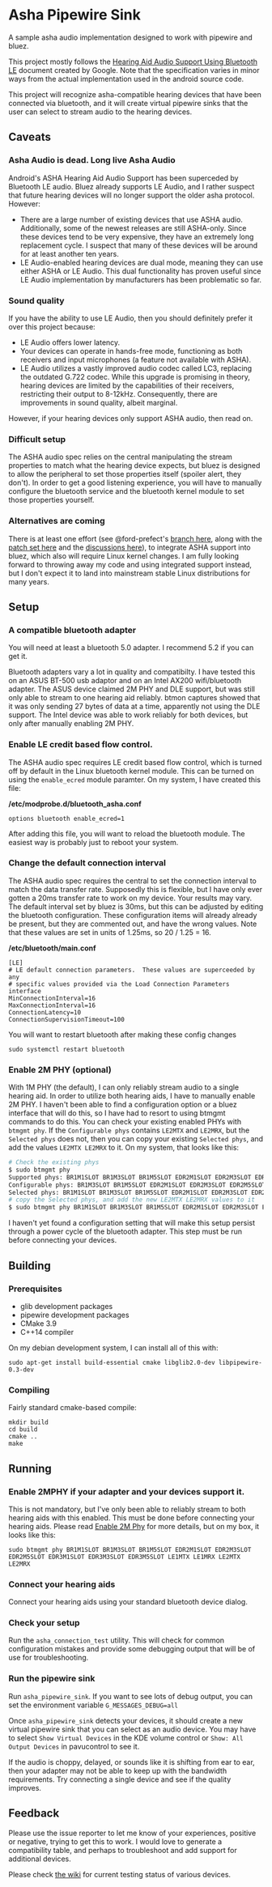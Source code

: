 # Asha Pipewire Sink
A sample asha audio implementation designed to work with pipewire and bluez.

This project mostly follows the [Hearing Aid Audio Support Using Bluetooth LE](https://source.android.com/docs/core/connect/bluetooth/asha) document created by Google. Note that the specification varies in minor ways from the actual implementation used in the android source code.

This project will recognize asha-compatible hearing devices that have been connected via bluetooth, and it will create virtual pipewire sinks that the user can select to stream audio to the hearing devices.

## Caveats
### Asha Audio is dead. Long live Asha Audio
Android's ASHA Hearing Aid Audio Support has been superceded by Bluetooth LE audio. Bluez already supports LE Audio, and I rather suspect that future hearing devices will no longer support the older asha protocol.
However: 
- There are a large number of existing devices that use ASHA audio. Additionally, some of the newest releases are still ASHA-only. Since these devices tend to be very expensive, they have an extremely long replacement cycle. I suspect that many of these devices will be around for at least another ten years.
- LE Audio-enabled hearing devices are dual mode, meaning they can use either ASHA or LE Audio. This dual functionality has proven useful since LE Audio implementation by manufacturers has been problematic so far.


### Sound quality
If you have the ability to use LE Audio, then you should definitely prefer it over this project because:
- LE Audio offers lower latency.
- Your devices can operate in hands-free mode, functioning as both receivers and input microphones (a feature not available with ASHA).
- LE Audio utilizes a vastly improved audio codec called LC3, replacing the outdated G.722 codec. While this upgrade is promising in theory, hearing devices are limited by the capabilities of their receivers, restricting their output to 8-12kHz. Consequently, there are improvements in sound quality, albeit marginal.

However, if your hearing devices only support ASHA audio, then read on.

### Difficult setup
The ASHA audio spec relies on the central manipulating the stream properties to match what the hearing device expects, but bluez is designed to allow the peripheral to set those properties itself (spoiler alert, they don't). In order to get a good listening experience, you will have to manually configure the bluetooth service and the bluetooth kernel module to set those properties yourself.

### Alternatives are coming
There is at least one effort (see @ford-prefect's [branch here](https://github.com/asymptotic-io/bluez/tree/asha-support), along with the [patch set here](https://patchwork.kernel.org/project/bluetooth/list/?series=855408) and the [discussions here](https://github.com/bluez/bluez/pull/836)), to integrate ASHA support into bluez, which also will require Linux kernel changes. I am fully looking forward to throwing away my code and using integrated support instead, but I don't expect it to land into mainstream stable Linux distributions for many years.

## Setup
### A compatible bluetooth adapter
You will need at least a bluetooth 5.0 adapter. I recommend 5.2 if you can get it.

Bluetooth adapters vary a lot in quality and compatibilty. I have tested this on an ASUS BT-500 usb adaptor and on an Intel AX200 wifi/bluetooth adapter. The ASUS device claimed 2M PHY and DLE support, but was still only able to stream to one hearing aid reliably. btmon captures showed that it was only sending 27 bytes of data at a time, apparently not using the DLE support. The Intel device was able to work reliably for both devices, but only after manually enabling 2M PHY.

### Enable LE credit based flow control.
The ASHA audio spec requires LE credit based flow control, which is turned off by default in the Linux bluetooth kernel module. This can be turned on using the `enable_ecred` module paramter. On my system, I have created this file:

**/etc/modprobe.d/bluetooth_asha.conf**
```
options bluetooth enable_ecred=1
```
After adding this file, you will want to reload the bluetooth module. The easiest way is probably just to reboot your system.

### Change the default connection interval
The ASHA audio spec requires the central to set the connection interval to match the data transfer rate. Supposedly this is flexible, but I have only ever gotten a 20ms transfer rate to work on my device. Your results may vary. The default interval set by bluez is 30ms, but this can be adjusted by editing the bluetooth configuration. These configuration items will already already be present, but they are commented out, and have the wrong values. Note that these values are set in units of 1.25ms, so 20 / 1.25 = 16.

**/etc/bluetooth/main.conf**
```
[LE]
# LE default connection parameters.  These values are superceeded by any
# specific values provided via the Load Connection Parameters interface
MinConnectionInterval=16
MaxConnectionInterval=16
ConnectionLatency=10
ConnectionSupervisionTimeout=100
```
You will want to restart bluetooth after making these config changes
```
sudo systemctl restart bluetooth
```

### Enable 2M PHY (optional)
With 1M PHY (the default), I can only reliably stream audio to a single hearing aid. In order to utilize both hearing aids, I have to manually enable 2M PHY. I haven't been able to find a configuration option or a bluez interface that will do this, so I have had to resort to using btmgmt commands to do this. You can check your existing enabled PHYs with `btmgmt phy`. If the `Configurable phys` contains `LE2MTX` and `LE2MRX`, but the `Selected phys` does not, then you can copy your existing `Selected phys`, and add the values `LE2MTX LE2MRX` to it. On my system, that looks like this:

```sh
# Check the existing phys
$ sudo btmgmt phy
Supported phys: BR1M1SLOT BR1M3SLOT BR1M5SLOT EDR2M1SLOT EDR2M3SLOT EDR2M5SLOT EDR3M1SLOT EDR3M3SLOT EDR3M5SLOT LE1MTX LE1MRX LE2MTX LE2MRX LECODEDTX LECODEDRX
Configurable phys: BR1M3SLOT BR1M5SLOT EDR2M1SLOT EDR2M3SLOT EDR2M5SLOT EDR3M1SLOT EDR3M3SLOT EDR3M5SLOT LE2MTX LE2MRX LECODEDTX LECODEDRX
Selected phys: BR1M1SLOT BR1M3SLOT BR1M5SLOT EDR2M1SLOT EDR2M3SLOT EDR2M5SLOT EDR3M1SLOT EDR3M3SLOT EDR3M5SLOT LE1MTX LE1MRX
# copy the Selected phys, and add the new LE2MTX LE2MRX values to it
$ sudo btmgmt phy BR1M1SLOT BR1M3SLOT BR1M5SLOT EDR2M1SLOT EDR2M3SLOT EDR2M5SLOT EDR3M1SLOT EDR3M3SLOT EDR3M5SLOT LE1MTX LE1MRX LE2MTX LE2MRX
```

I haven't yet found a configuration setting that will make this setup persist through a power cycle of the bluetooth adapter. This step must be run before connecting your devices.

## Building
### Prerequisites

* glib development packages
* pipewire development packages
* CMake 3.9
* C++14 compiler

On my debian development system, I can install all of this with:
```
sudo apt-get install build-essential cmake libglib2.0-dev libpipewire-0.3-dev
```

### Compiling
Fairly standard cmake-based compile:

```
mkdir build
cd build
cmake ..
make
```

## Running
### Enable 2MPHY if your adapter and your devices support it.
This is not mandatory, but I've only been able to reliably stream to both hearing aids with this enabled. This must be done before connecting your hearing aids. Please read [Enable 2M Phy](#enable-2m-phy-optional) for more details, but on my box, it looks like this:
```
sudo btmgmt phy BR1M1SLOT BR1M3SLOT BR1M5SLOT EDR2M1SLOT EDR2M3SLOT EDR2M5SLOT EDR3M1SLOT EDR3M3SLOT EDR3M5SLOT LE1MTX LE1MRX LE2MTX LE2MRX
```
### Connect your hearing aids
Connect your hearing aids using your standard bluetooth device dialog.
### Check your setup
Run the `asha_connection_test` utility. This will check for common configuration mistakes and provide some debugging output that will be of use for troubleshooting.
### Run the pipewire sink
Run `asha_pipewire_sink`. If you want to see lots of debug output, you can set the environment variable `G_MESSAGES_DEBUG=all`

Once `asha_pipewire_sink` detects your devices, it should create a new virtual pipewire sink that you can select as an audio device. You may have to select `Show Virtual Devices` in the KDE volume control or `Show: All Output Devices` in pavucontrol to see it.

If the audio is choppy, delayed, or sounds like it is shifting from ear to ear, then your adapter may not be able to keep up with the bandwidth requirements. Try connecting a single device and see if the quality improves.

## Feedback
Please use the issue reporter to let me know of your experiences, positive or negative, trying to get this to work. I would love to generate a compatibility table, and perhaps to troubleshoot and add support for additional devices.

Please check [the wiki](https://github.com/thewierdnut/asha_pipewire_sink/wiki) for current testing status of various devices.
